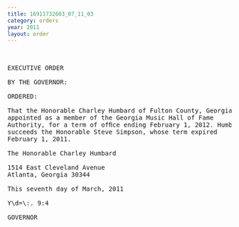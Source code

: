 ```yaml
---
title: 16911732603_07_11_03
category: orders
year: 2011
layout: order
---
```


<pre> 

EXECUTIVE ORDER

BY THE GOVERNOR:

ORDERED:

That the Honorable Charley Humbard of Fulton County, Georgia, is
appointed as a member of the Georgia Music Hall of Fame
Authority, for a term of ofﬁce ending February 1, 2012. Humbard
succeeds the Honorable Steve Simpson, whose term expired
February 1, 2011.

The Honorable Charley Humbard

1514 East Cleveland Avenue
Atlanta, Georgia 30344

This seventh day of March, 2011

Y\d=\:. 9:4

GOVERNOR

</pre>
